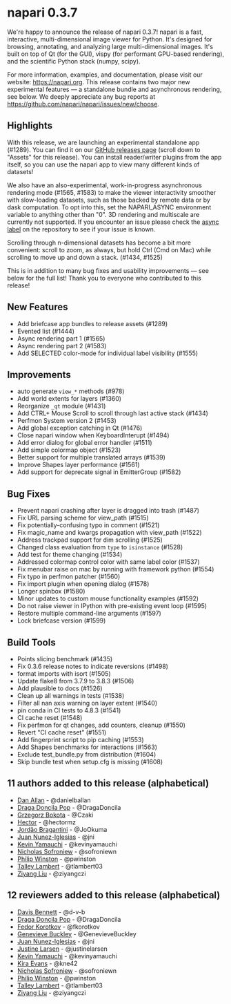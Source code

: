 # napari 0.3.7

We're happy to announce the release of napari 0.3.7!
napari is a fast, interactive, multi-dimensional image viewer for Python.
It's designed for browsing, annotating, and analyzing large multi-dimensional
images. It's built on top of Qt (for the GUI), vispy (for performant GPU-based
rendering), and the scientific Python stack (numpy, scipy).

For more information, examples, and documentation, please visit our website:
https://napari.org. This release contains two major new experimental features —
a standalone bundle and asynchronous rendering, see below. We deeply appreciate
any bug reports at https://github.com/napari/napari/issues/new/choose.

## Highlights

With this release, we are launching an experimental standalone app (#1289). You
can find it on our [GitHub releases
page](https://github.com/napari/napari/releases) (scroll down to "Assets" for
this release). You can install reader/writer plugins from the app itself, so
you can use the napari app to view many different kinds of datasets!

We also have an also-experimental, work-in-progress asynchronous rendering
mode (#1565, #1583) to make the viewer interactivity smoother with slow-loading
datasets, such as those backed by remote data or by dask computation. To opt
into this, set the NAPARI_ASYNC environment variable to anything other than
"0". 3D rendering and multiscale are currently not supported. If you encounter
an issue please check the [async label](https://github.com/napari/napari/labels/async)
on the repository to see if your issue is known.

Scrolling through n-dimensional datasets has become a bit more convenient:
scroll to zoom, as always, but hold Ctrl (Cmd on Mac) while scrolling to move
up and down a stack. (#1434, #1525)

This is in addition to many bug fixes and usability improvements — see below
for the full list! Thank you to everyone who contributed to this release!

## New Features

- Add briefcase app bundles to release assets (#1289)
- Evented list (#1444)
- Async rendering part 1 (#1565)
- Async rendering part 2 (#1583)
- Add SELECTED color-mode for individual label visibility (#1555)

## Improvements

- auto generate `view_*` methods (#978)
- Add world extents for layers (#1360)
- Reorganize `_qt` module (#1431)
- Add CTRL+ Mouse Scroll to scroll through last active stack (#1434)
- Perfmon System version 2 (#1453)
- Add global exception catching in Qt (#1476)
- Close napari window when KeyboardInterupt (#1494)
- Add error dialog for global error handler (#1511)
- Add simple colormap object (#1523)
- Better support for multiple translated arrays (#1539)
- Improve Shapes layer performance (#1561)
- Add support for deprecate signal in EmitterGroup (#1582)

## Bug Fixes

- Prevent napari crashing after layer is dragged into trash (#1487)
- Fix URL parsing scheme for view_path (#1515)
- Fix potentially-confusing typo in comment (#1521)
- Fix magic_name and kwargs propagation with view_path (#1522)
- Address trackpad support for dim scrolling (#1525)
- Changed class evaluation from `type` to `isinstance` (#1528)
- Add test for theme changing (#1534)
- Addressed colormap control color with same label color (#1537)
- Fix menubar raise on mac by running with framework python (#1554)
- Fix typo in perfmon patcher (#1560)
- Fix import plugin when opening dialog (#1578)
- Longer spinbox (#1580)
- Minor updates to custom mouse functionality examples (#1592)
- Do not raise viewer in IPython with pre-existing event loop (#1595)
- Restore multiple command-line arguments (#1597)
- Lock briefcase version (#1599)

## Build Tools

- Points slicing benchmark (#1435)
- Fix 0.3.6 release notes to indicate reversions (#1498)
- format imports with isort (#1505)
- Update flake8 from 3.7.9 to 3.8.3 (#1506)
- Add plausible to docs (#1526)
- Clean up all warnings in tests (#1538)
- Filter all nan axis warning on layer extent (#1540)
- pin conda in CI tests to 4.8.3 (#1541)
- CI cache reset (#1548)
- Fix perfmon for qt changes, add counters, cleanup (#1550)
- Revert "CI cache reset" (#1551)
- Add fingerprint script to pip caching (#1553)
- Add Shapes benchmarks for interactions (#1563)
- Exclude test_bundle.py from distribution (#1604)
- Skip bundle test when setup.cfg is missing (#1608)

## 11 authors added to this release (alphabetical)

- [Dan Allan](https://github.com/napari/napari/commits?author=danielballan) - @danielballan
- [Draga Doncila Pop](https://github.com/napari/napari/commits?author=DragaDoncila) - @DragaDoncila
- [Grzegorz Bokota](https://github.com/napari/napari/commits?author=Czaki) - @Czaki
- [Hector](https://github.com/napari/napari/commits?author=hectormz) - @hectormz
- [Jordão Bragantini](https://github.com/napari/napari/commits?author=JoOkuma) - @JoOkuma
- [Juan Nunez-Iglesias](https://github.com/napari/napari/commits?author=jni) - @jni
- [Kevin Yamauchi](https://github.com/napari/napari/commits?author=kevinyamauchi) - @kevinyamauchi
- [Nicholas Sofroniew](https://github.com/napari/napari/commits?author=sofroniewn) - @sofroniewn
- [Philip Winston](https://github.com/napari/napari/commits?author=pwinston) - @pwinston
- [Talley Lambert](https://github.com/napari/napari/commits?author=tlambert03) - @tlambert03
- [Ziyang Liu](https://github.com/napari/napari/commits?author=ziyangczi) - @ziyangczi

## 12 reviewers added to this release (alphabetical)

- [Davis Bennett](https://github.com/napari/napari/commits?author=d-v-b) - @d-v-b
- [Draga Doncila Pop](https://github.com/napari/napari/commits?author=DragaDoncila) - @DragaDoncila
- [Fedor Korotkov](https://github.com/napari/napari/commits?author=fkorotkov) - @fkorotkov
- [Genevieve Buckley](https://github.com/napari/napari/commits?author=GenevieveBuckley) - @GenevieveBuckley
- [Juan Nunez-Iglesias](https://github.com/napari/napari/commits?author=jni) - @jni
- [Justine Larsen](https://github.com/napari/napari/commits?author=justinelarsen) - @justinelarsen
- [Kevin Yamauchi](https://github.com/napari/napari/commits?author=kevinyamauchi) - @kevinyamauchi
- [Kira Evans](https://github.com/napari/napari/commits?author=kne42) - @kne42
- [Nicholas Sofroniew](https://github.com/napari/napari/commits?author=sofroniewn) - @sofroniewn
- [Philip Winston](https://github.com/napari/napari/commits?author=pwinston) - @pwinston
- [Talley Lambert](https://github.com/napari/napari/commits?author=tlambert03) - @tlambert03
- [Ziyang Liu](https://github.com/napari/napari/commits?author=ziyangczi) - @ziyangczi
